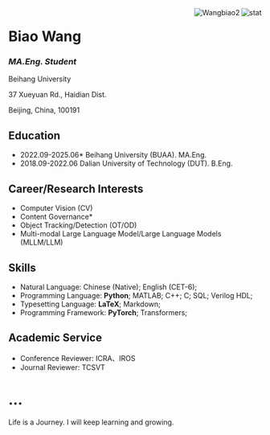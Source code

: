 <img align="right" src="https://github-readme-stats.vercel.app/api?username=Wangbiao2&show_icons=true&theme=transparent&hide_title=true&hide_rank=true" alt="stat" />
<img align="right" src="https://komarev.com/ghpvc/?username=Wangbiao2" alt="Wangbiao2" />

# Biao Wang

### *MA.Eng. Student*

Beihang University

37 Xueyuan Rd., Haidian Dist.

Beijing, China, 100191

## Education

- 2022.09-2025.06* Beihang University (BUAA). MA.Eng.
- 2018.09-2022.06 Dalian University of Technology (DUT). B.Eng.

## Career/Research Interests
- Computer Vision (CV)
- Content Governance*
- Object Tracking/Detection (OT/OD)
- Multi-modal Large Language Model/Large Language Models (MLLM/LLM)

## Skills

- Natural Language: Chinese (Native); English (CET-6);
- Programming Language: **Python**; MATLAB; C++; C; SQL; Verilog HDL;
- Typesetting Language: **LaTeX**; Markdown;
- Programming Framework: **PyTorch**; Transformers;


## Academic Service

- Conference Reviewer: ICRA、IROS
- Journal Reviewer: TCSVT

# ...
Life is a Journey. I will keep learning and growing.
